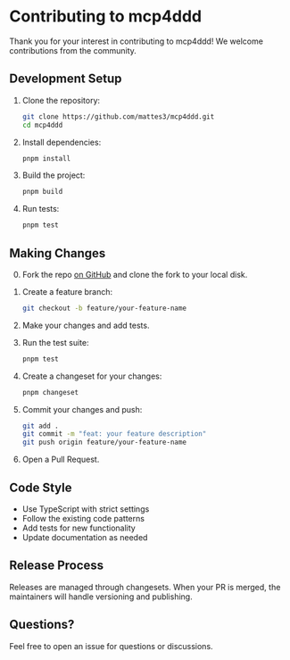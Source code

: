 # Contributing to mcp4ddd

Thank you for your interest in contributing to mcp4ddd! We welcome contributions from the community.

## Development Setup

1. Clone the repository:
   ```bash
   git clone https://github.com/mattes3/mcp4ddd.git
   cd mcp4ddd
   ```

2. Install dependencies:
   ```bash
   pnpm install
   ```

3. Build the project:
   ```bash
   pnpm build
   ```

4. Run tests:
   ```bash
   pnpm test
   ```

## Making Changes

0. Fork the repo [on GitHub](https://github.com/mattes3/mcp4ddd/fork) and clone the fork to your local disk.

1. Create a feature branch:
   ```bash
   git checkout -b feature/your-feature-name
   ```

2. Make your changes and add tests.

3. Run the test suite:
   ```bash
   pnpm test
   ```

4. Create a changeset for your changes:
   ```bash
   pnpm changeset
   ```

5. Commit your changes and push:
   ```bash
   git add .
   git commit -m "feat: your feature description"
   git push origin feature/your-feature-name
   ```

6. Open a Pull Request.

## Code Style

- Use TypeScript with strict settings
- Follow the existing code patterns
- Add tests for new functionality
- Update documentation as needed

## Release Process

Releases are managed through changesets. When your PR is merged, the maintainers will handle versioning and publishing.

## Questions?

Feel free to open an issue for questions or discussions.

